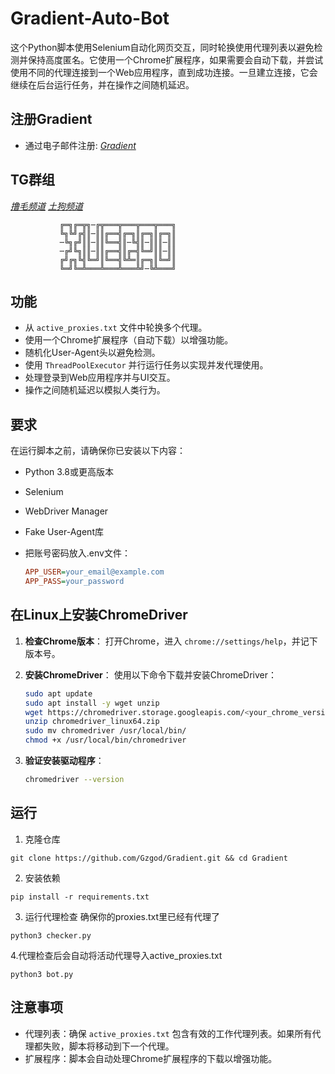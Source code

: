 # Gradient-Auto-Bot

这个Python脚本使用Selenium自动化网页交互，同时轮换使用代理列表以避免检测并保持高度匿名。它使用一个Chrome扩展程序，如果需要会自动下载，并尝试使用不同的代理连接到一个Web应用程序，直到成功连接。一旦建立连接，它会继续在后台运行任务，并在操作之间随机延迟。

## 注册Gradient

- 通过电子邮件注册: [*Gradient*](https://app.gradient.network/signup?code=YWT3BK)

## TG群组

[*撸毛频道*](https://t.me/+FZHZVA_gEOJhOWM1)
[*土狗频道*](https://t.me/+0X5At4YG0_k0ZThl)

               ╔═╗╔═╦╗─╔╦═══╦═══╦═══╦═══╗
               ╚╗╚╝╔╣║─║║╔══╣╔═╗║╔═╗║╔═╗║
               ─╚╗╔╝║║─║║╚══╣║─╚╣║─║║║─║║
               ─╔╝╚╗║║─║║╔══╣║╔═╣╚═╝║║─║║
               ╔╝╔╗╚╣╚═╝║╚══╣╚╩═║╔═╗║╚═╝║
               ╚═╝╚═╩═══╩═══╩═══╩╝─╚╩═══╝


## 功能

- 从 `active_proxies.txt` 文件中轮换多个代理。
- 使用一个Chrome扩展程序（自动下载）以增强功能。
- 随机化User-Agent头以避免检测。
- 使用 `ThreadPoolExecutor` 并行运行任务以实现并发代理使用。
- 处理登录到Web应用程序并与UI交互。
- 操作之间随机延迟以模拟人类行为。

## 要求

在运行脚本之前，请确保你已安装以下内容：

- Python 3.8或更高版本
- Selenium
- WebDriver Manager
- Fake User-Agent库
- 把账号密码放入.env文件：

  ```ini
  APP_USER=your_email@example.com
  APP_PASS=your_password
  ```

## 在Linux上安装ChromeDriver

1. **检查Chrome版本**：
   打开Chrome，进入 `chrome://settings/help`，并记下版本号。

2. **安装ChromeDriver**：
   使用以下命令下载并安装ChromeDriver：
   ```bash
   sudo apt update
   sudo apt install -y wget unzip
   wget https://chromedriver.storage.googleapis.com/<your_chrome_version>/chromedriver_linux64.zip
   unzip chromedriver_linux64.zip
   sudo mv chromedriver /usr/local/bin/
   chmod +x /usr/local/bin/chromedriver
   ```
3. **验证安装驱动程序**：
   ```bash
   chromedriver --version
   ```

## 运行

1. 克隆仓库
  ```
  git clone https://github.com/Gzgod/Gradient.git && cd Gradient
  ```
2. 安装依赖
  ```
  pip install -r requirements.txt
  ```
3. 运行代理检查
   确保你的proxies.txt里已经有代理了
  ```
  python3 checker.py
  ```
4.代理检查后会自动将活动代理导入active_proxies.txt
  ```
  python3 bot.py
  ```
## 注意事项

- 代理列表：确保 `active_proxies.txt` 包含有效的工作代理列表。如果所有代理都失败，脚本将移动到下一个代理。
- 扩展程序：脚本会自动处理Chrome扩展程序的下载以增强功能。
